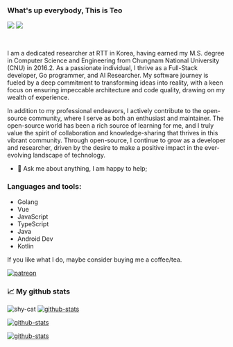 ### What's up everybody, This is Teo
![][1]
![][8]

<br />

I am a dedicated researcher at RTT in Korea, having earned my M.S. degree in Computer Science and Engineering from Chungnam National University (CNU) in 2016.2. As a passionate individual, I thrive as a Full-Stack developer, Go programmer, and AI Researcher. My software journey is fueled by a deep commitment to transforming ideas into reality, with a keen focus on ensuring impeccable architecture and code quality, drawing on my wealth of experience.

In addition to my professional endeavors, I actively contribute to the open-source community, where I serve as both an enthusiast and maintainer. The open-source world has been a rich source of learning for me, and I truly value the spirit of collaboration and knowledge-sharing that thrives in this vibrant community. Through open-source, I continue to grow as a developer and researcher, driven by the desire to make a positive impact in the ever-evolving landscape of technology.

- 💬 Ask me about anything, I am happy to help;

### Languages and tools:

* Golang
* Vue
* JavaScript
* TypeScript
* Java
* Android Dev
* Kotlin

If you like what I do, maybe consider buying me a coffee/tea.

[![patreon][img2]][3]


### 📈 My github stats

![shy-cat][img1]
[![github-stats][img3]][4]

[![github-stats][img5]][6]

[![github-stats][img6]][7]

[1]: https://visitor-badge.laobi.icu/badge?page_id=teocci.teocci
[2]: https://github.com/anmol098/teocci/workflows/Waka%20Readme/badge.svg
[3]: https://www.patreon.com/teocci
[4]: https://github.com/teocci?tab=repositories
[5]: https://github.com/teocci
[6]: https://github.com/teocci/JSONViewer-for-Chrome
[7]: https://github.com/teocci/YouTube-In-Background
[8]: https://komarev.com/ghpvc/?username=teocci


[img1]: https://media.giphy.com/media/mGcNjsfWAjY5AEZNw6/giphy.gif
[img2]: https://img.shields.io/endpoint.svg?url=https%3A%2F%2Fshieldsio-patreon.vercel.app%2Fapi%3Fusername%3Dteocci%26type%3Dpatrons&style=for-the-badge
[img3]: https://github-readme-stats.vercel.app/api?username=teocci&title_color=ffffff&text_color=c9cacc&icon_color=0879BA&bg_color=1d1f21&show_icons=true&line_height=27&count_private=true
[img4]: https://github-readme-stats.vercel.app/api/top-langs/?username=teocci&title_color=ffffff&text_color=c9cacc&icon_color=0879BA&bg_color=1d1f21&langs_count=3 
[img5]: https://github-readme-stats.vercel.app/api/pin/?username=teocci&repo=JSONViewer-for-Chrome&title_color=ffffff&text_color=c9cacc&icon_color=0879BA&bg_color=1d1f21
[img6]: https://github-readme-stats.vercel.app/api/pin/?username=teocci&repo=YouTube-In-Background&title_color=ffffff&text_color=c9cacc&icon_color=0879BA&bg_color=1d1f21
